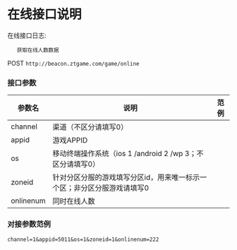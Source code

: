 在线接口说明
=========================

在线接口日志:
```
   获取在线人数数据
```

POST `http://beacon.ztgame.com/game/online`
 
### 接口参数
 
| 参数名 | 说明 | 范例 |
|------|------|------|
| channel | 渠道（不区分请填写0） |  |
| appid | 游戏APPID |  |
| os | 移动终端操作系统（ios 1 /android 2 /wp 3；不区分请填写0） |  |
| zoneid | 针对分区分服的游戏填写分区id，用来唯一标示一个区；非分区分服游戏请填写0 |  |
| onlinenum | 同时在线人数 |  |

### 对接参数范例

```
channel=1&appid=5011&os=1&zoneid=1&onlinenum=222
```
